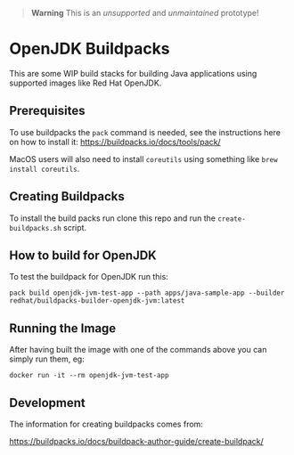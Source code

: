 > **Warning**
> This is an *unsupported* and *unmaintained* prototype!

# OpenJDK Buildpacks

This are some WIP build stacks for building Java applications using supported images like Red Hat OpenJDK.

## Prerequisites

To use buildpacks the `pack` command is needed, see the instructions here on how to install it: https://buildpacks.io/docs/tools/pack/

MacOS users will also need to install `coreutils` using something like `brew install coreutils`.

## Creating Buildpacks

To install the build packs run clone this repo and run the `create-buildpacks.sh` script.

## How to build for OpenJDK

To test the buildpack for OpenJDK run this:

```
pack build openjdk-jvm-test-app --path apps/java-sample-app --builder redhat/buildpacks-builder-openjdk-jvm:latest
```

## Running the Image

After having built the image with one of the commands above you can simply run them, eg:

```
docker run -it --rm openjdk-jvm-test-app
```

## Development

The information for creating buildpacks comes from:

https://buildpacks.io/docs/buildpack-author-guide/create-buildpack/
